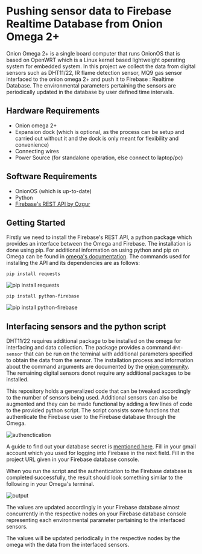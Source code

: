 # Pushing sensor data to Firebase Realtime Database from Onion Omega 2+
Onion Omega 2+ is a single board computer that  runs OnionOS that is based on OpenWRT which is a Linux kernel based lightweight operating system for embedded system. In this project we collect the data from digital sensors such as DHT11/22, IR flame detection sensor, MQ9 gas sensor interfaced to the onion omega 2+ and push it to Firebase : Realtime Database. The environmental parameters pertaining the sensors are periodically updated in the database by user defined time intervals. 
## Hardware Requirements
* Onion omega 2+
* Expansion dock (which is optional, as the process can be setup and carried out without it and the dock is only meant for flexibility and convenience) 
* Connecting wires
* Power Source (for standalone operation, else connect to laptop/pc)
## Software Requirements
* OnionOS (which is up-to-date)
* Python
* [Firebase's REST API by Ozgur](https://github.com/ozgur/python-firebase)
## Getting Started
Firstly we need to install the Firebase's REST API, a python package which provides an interface between the Omega and Firebase. The installation is done using pip. For additional information on using python and pip on Omega can be found in [omega's documentation](https://docs.onion.io/omega2-docs/installing-and-using-python.html).
The commands used for installing the API and its dependencies are as follows:

`pip install requests`

![pip install requests](http://community.onion.io/assets/uploads/files/1525774842761-picture1-resized.png)

`pip install python-firebase`

![pip install python-firebase](http://community.onion.io/assets/uploads/files/1525774930559-picture2-resized.png)

## Interfacing sensors and the python script
DHT11/22 requires additional package to be installed on the omega for interfacing and data collection. The package provides a command `dht-sensor` that can be run on the terminal with additional parameters specified to obtain the data from the sensor. The installation process and information about the command arguments are documented by the [onion community](https://onion.io/2bt-reading-dht-sensor-data/). The remaining digital sensors donot require any additional packages to be installed.

This repository holds a generalized code that can be tweaked accordingly to the number of sensors being used. Additional sensors can also be augmented and they can be made functional by adding a few lines of code to the provided python script. The script consists some functions that authenticate the Firebase user to the Firebase database through the Omega.

![authenctication](http://community.onion.io/assets/uploads/files/1525777109144-picture3-resized.png)

A guide to find out your database secret is [mentioned here](https://stackoverflow.com/questions/37418372/firebase-where-is-my-account-secret-in-the-new-console?utm_medium=organic&utm_source=google_rich_qa&utm_campaign=google_rich_qa). Fill in your gmail account which you used for logging into Firebase in the next field. Fill in the project URL given in your Firebase database console.

When you run the script and the authentication to the Firebase database is completed successfully, the result should look something similar to the following in your Omega's terminal.

![output](http://community.onion.io/assets/uploads/files/1525777588706-picture4.png)

The values are updated accordingly in your Firebase database almost concurrently in the respective nodes on your Firebase database console representing each environmental parameter pertaining to the interfaced sensors.

The values will be updated periodically in the respective nodes by the omega with the data from the interfaced sensors.
